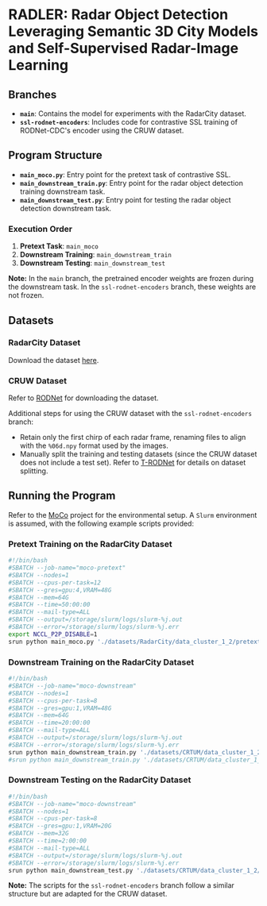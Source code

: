 # RADLER: Radar Object Detection Leveraging Semantic 3D City Models and Self-Supervised Radar-Image Learning

## Branches
- **`main`**: Contains the model for experiments with the RadarCity dataset.
- **`ssl-rodnet-encoders`**: Includes code for contrastive SSL training of RODNet-CDC's encoder using the CRUW dataset.

## Program Structure
- **`main_moco.py`**: Entry point for the pretext task of contrastive SSL.
- **`main_downstream_train.py`**: Entry point for the radar object detection training downstream task.
- **`main_downstream_test.py`**: Entry point for testing the radar object detection downstream task.

### Execution Order
1. **Pretext Task**: `main_moco`
2. **Downstream Training**: `main_downstream_train`
3. **Downstream Testing**: `main_downstream_test`

**Note:** In the `main` branch, the pretrained encoder weights are frozen during the downstream task. In the `ssl-rodnet-encoders` branch, these weights are not frozen.

## Datasets

### RadarCity Dataset
Download the dataset [here](#).

### CRUW Dataset
Refer to [RODNet](https://github.com/yizhou-wang/RODNet) for downloading the dataset.

Additional steps for using the CRUW dataset with the `ssl-rodnet-encoders` branch:
- Retain only the first chirp of each radar frame, renaming files to align with the `%06d.npy` format used by the images.
- Manually split the training and testing datasets (since the CRUW dataset does not include a test set). Refer to [T-RODNet](https://github.com/Zhuanglong2/T-RODNet?tab=readme-ov-file#prepare-data-for-rodnet) for details on dataset splitting.

## Running the Program
Refer to the [MoCo](https://github.com/facebookresearch/moco) project for the environmental setup. A `Slurm` environment is assumed, with the following example scripts provided:

### Pretext Training on the RadarCity Dataset
```bash
#!/bin/bash
#SBATCH --job-name="moco-pretext"
#SBATCH --nodes=1
#SBATCH --cpus-per-task=12
#SBATCH --gres=gpu:4,VRAM=48G
#SBATCH --mem=64G
#SBATCH --time=50:00:00
#SBATCH --mail-type=ALL
#SBATCH --output=/storage/slurm/logs/slurm-%j.out
#SBATCH --error=/storage/slurm/logs/slurm-%j.err
export NCCL_P2P_DISABLE=1
srun python main_moco.py './datasets/RadarCity/data_cluster_1_2/pretext' --epochs 150 --world-size 1 --workers 12 --dist-url 'env://' --multiprocessing-distributed --batch-size 64 --learning-rate 0.000001 --moco-k 512 --save-frequency 10 --checkpoints-dir ./logs/checkpoints/RadarCity/
```

### Downstream Training on the RadarCity Dataset
```bash
#!/bin/bash
#SBATCH --job-name="moco-downstream"
#SBATCH --nodes=1
#SBATCH --cpus-per-task=8
#SBATCH --gres=gpu:1,VRAM=48G
#SBATCH --mem=64G
#SBATCH --time=20:00:00
#SBATCH --mail-type=ALL
#SBATCH --output=/storage/slurm/logs/slurm-%j.out
#SBATCH --error=/storage/slurm/logs/slurm-%j.err
srun python main_downstream_train.py './datasets/CRTUM/data_cluster_1_2/downstream/sequences/train' --epochs 60 --world-size 1 --workers 8 --dist-url 'env://' --multiprocessing-distributed --batch-size 32 --learning-rate 0.001 --checkpoints-dir ./logs/checkpoints/downstream/fuse-sdm/ --pretrained ./logs/checkpoints/ssl/checkpoint_file_from_pretrain.pth.tar --save-frequency 10 --fuse-semantic-depth-tensor
#srun python main_downstream_train.py './datasets/CRTUM/data_cluster_1_2/downstream/sequences/train' --epochs 60 --world-size 1 --workers 8 --dist-url 'env://' --multiprocessing-distributed --batch-size 32 --learning-rate 0.001 --checkpoints-dir ./logs/checkpoints/downstream/no-sdm/ --pretrained ./logs/checkpoints/ssl/checkpoint_file_from_pretrain.pth.tar --save-frequency 10
```

### Downstream Testing on the RadarCity Dataset
```bash
#!/bin/bash
#SBATCH --job-name="moco-downstream"
#SBATCH --nodes=1
#SBATCH --cpus-per-task=8
#SBATCH --gres=gpu:1,VRAM=20G
#SBATCH --mem=32G
#SBATCH --time=2:00:00
#SBATCH --mail-type=ALL
#SBATCH --output=/storage/slurm/logs/slurm-%j.out
#SBATCH --error=/storage/slurm/logs/slurm-%j.err
srun python main_downstream_test.py './datasets/CRTUM/data_cluster_1_2/downstream/sequences/test' --world-size 1 --workers 8 --dist-url 'env://' --multiprocessing-distributed --batch-size 64 --results-dir ./logs/results/CRTUM/ --pretrained ./logs/checkpoints/CRTUM/downstream/training-32-0.001-fuse_semantic_depth_tensor_False/checkpoint_from_downstream_task_training.pth.tar
```

**Note:** The scripts for the `ssl-rodnet-encoders` branch follow a similar structure but are adapted for the CRUW dataset.
